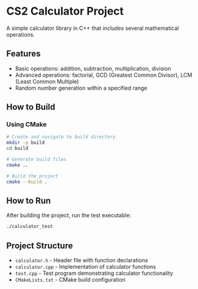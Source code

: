 ﻿# CS2 Calculator Project

A simple calculator library in C++ that includes several mathematical operations. 
## Features

- Basic operations: addition, subtraction, multiplication, division
- Advanced operations: factorial, GCD (Greatest Common Divisor), LCM (Least Common Multiple)
- Random number generation within a specified range

## How to Build

### Using CMake

```bash
# Create and navigate to build directory
mkdir -p build
cd build

# Generate build files
cmake ..

# Build the project
cmake --build .
```


## How to Run

After building the project, run the test executable:

```bash
./calculator_test
```

## Project Structure

- `calculator.h` - Header file with function declarations
- `calculator.cpp` - Implementation of calculator functions
- `test.cpp` - Test program demonstrating calculator functionality
- `CMakeLists.txt` - CMake build configuration
